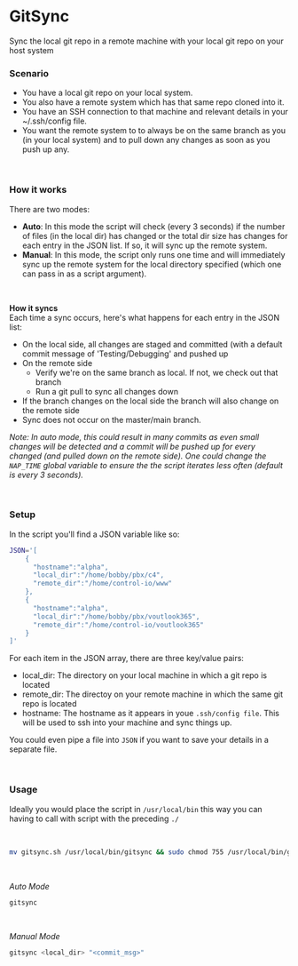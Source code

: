 # GitSync
Sync the local git repo in a remote machine with your local git repo on your host system

### Scenario
- You have a local git repo on your local system.
- You also have a remote system which has that same repo cloned into it.
- You have an SSH connection to that machine and relevant details in your ~/.ssh/config file.
- You want the remote system to to always be on the same branch as you (in your local system) and to pull down any changes as soon as you push up any.

<br />

### How it works
There are two modes:
- __Auto__: In this mode the script will check (every 3 seconds) if the number of files (in the local dir) has changed or the total dir size has changes for each entry in the JSON list. If so, it will sync up the remote system.
- __Manual__: In this mode, the script only runs one time and will immediately sync up the remote system for the local directory specified (which one can pass in as a script argument).

<br />

__How it syncs__  
Each time a sync occurs, here's what happens for each entry in the JSON list:
- On the local side, all changes are staged and committed  (with a default commit message of 'Testing/Debugging' and pushed up
- On the remote side
  - Verify we're on the same branch as local. If not, we check out that branch
  - Run a git pull to sync all changes down
- If the branch changes on the local side the branch will also change on the remote side
- Sync does not occur on the master/main branch.

_Note: In auto mode, this could result in many commits as even small changes will be detected and a commit will be pushed up for every changed (and pulled down on the remote side). One could change the `NAP_TIME` global variable to ensure the the script iterates less often (default is every 3 seconds)._

<br />

### Setup
In the script you'll find a JSON variable like so:
```bash
JSON='[
    {
      "hostname":"alpha",
      "local_dir":"/home/bobby/pbx/c4",
      "remote_dir":"/home/control-io/www"
    },
    {
      "hostname":"alpha",
      "local_dir":"/home/bobby/pbx/voutlook365",
      "remote_dir":"/home/control-io/voutlook365"
    }
]'
```
For each item in the JSON array, there are three key/value pairs:
- local_dir: The directory on your local machine in which a git repo is located
- remote_dir: The directoy on your remote machine in which the same git repo is located
- hostname: The hostname as it appears in youe `.ssh/config file`. This will be used to ssh into your machine and sync things up.

You could even pipe a file into `JSON` if you want to save your details in a separate file.

<br />

### Usage
Ideally you would place the script in `/usr/local/bin` this way you can having to call with script with the preceding `./`

<br />

```bash
mv gitsync.sh /usr/local/bin/gitsync && sudo chmod 755 /usr/local/bin/gitsync
```

<br />

_Auto Mode_
```bash
gitsync
```

<br />

_Manual Mode_
```bash
gitsync <local_dir> "<commit_msg>"
```
